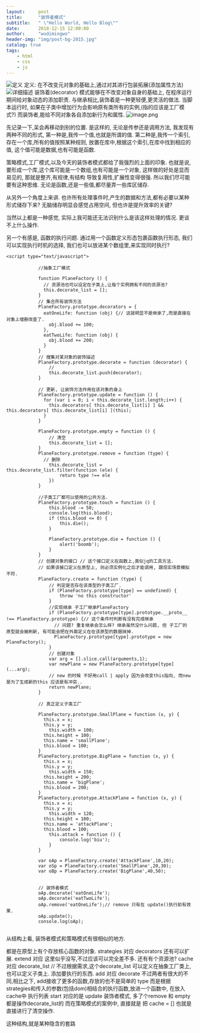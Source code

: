 ```yaml
---
layout:     post
title:      "装饰者模式"
subtitle:   " \"Hello World, Hello Blog\""
date:       2018-12-15 12:00:00
author:     "wudimingwo"
header-img: "img/post-bg-2015.jpg"
catalog: true
tags:
    - html
    - css
    - js
---
```




![定义](https://upload-images.jianshu.io/upload_images/13637909-3dbaa3732d1b3918.png?imageMogr2/auto-orient/strip%7CimageView2/2/w/1240)
定义: 在不改变元对象的基础上,通过对其进行包装拓展(添加属性方法)
![详细描述](https://upload-images.jianshu.io/upload_images/13637909-031b9ff6342a2e7b.png?imageMogr2/auto-orient/strip%7CimageView2/2/w/1240)
装饰着(decorator) 模式能够在不改变对象自身的基础上,
在程序运行期间给对象动态的添加职责.
与继承相比,装饰着是一种更轻便,更灵活的做法.
当脚本运行时,
如果在子类中增加行为会影响原有类所有的实例,(指的应该是工厂模式?)
而装饰者,能给不同对象各自添加新行为和属性.
![image.png](https://upload-images.jianshu.io/upload_images/13637909-e614b8ff212d3db8.png?imageMogr2/auto-orient/strip%7CimageView2/2/w/1240)


先记录一下,呆会再移动到别的位置.
是这样的,
无论是传参还是调用方法,
我发现有两种不同的形式,
第一种是,我传一个值,也就是所谓的值.
第二种是,我传一个索引,存在一个库,所有的值按照某种规则,
放置在库中,根据这个索引,在库中找到相应的值,
这个值可能是数据,也有可能是函数.

策略模式,工厂模式,以及今天的装饰者模式都给了我强烈的上面的印象.
也就是说,要形成一个库,这个库可能是一个数组,也有可能是一个对象,
这样做的好处是显而易见的,
那就是整齐,有规律,有结构
导致复用性,扩展性变得很强.
所以我们尽可能要有这种思维.
无论是函数,还是一些值,都尽量弄一些库区储存.

从另外一个角度上来讲.
也许所有处理事件时,产生的数据和方法,都有必要以某种形式储存下来?
无脑储存明显会感觉占用空间,
但也许是提升效率的关键?

当然以上都是一种感觉, 实际上我可能还无法识别什么是该这样处理的情况.
更谈不上什么操作.

另一个有感是,
函数的执行问题.
通过用一个函数定义形态包裹函数执行形态,
我们可以实现执行时机的选择,
我们也可以放进某个数组里,来实现同时执行?

```
<script type="text/javascript">
           
            //抽象工厂模式
            
            function PlaneFactory () {
              // 资源池也可以设定在子类上,让每个实例拥有不同的资源池?
              this.decorate_list = [];
            }
            // 集合所有装饰方法
            PlaneFactory.prototype.decorators = {
              eatOneLife: function (obj) {// 这就明显不是继承了,而是直接在对象上增删改查了.
              	obj.blood += 100; 
              },
              eatTwoLife: function (obj) {
              	obj.blood += 200; 
              }
            }
            // 搜集对某对象的装饰描述
            PlaneFactory.prototype.decorate = function (decorator) {
            	// 
            	this.decorate_list.push(decorator);
            }
            
            // 更新, 让装饰方法作用在该对象的身上
            PlaneFactory.prototype.update = function () {
              for (var i = 0; i < this.decorate_list.length;i++) {
                this.decorators[ this.decorate_list[i] ] && this.decorators[ this.decorate_list[i] ](this); 
              }
            }
            
            PlaneFactory.prototype.empty = function () {
            	// 清空
            	this.decorate_list = [];
            }
            PlaneFactory.prototype.remove = function (type) { 
              // 删除
            	this.decorate_list = this.decorate_list.filter(function (ele) {
            		return type !== ele
            	})
            }
            
            //子类工厂都可以使用的公共方法.
            PlaneFactory.prototype.touch = function () {
            	this.blood -= 50;
            	console.log(this.blood);
            	if (this.blood <= 0) {
            		this.die();
            	}
            	
            	PlaneFactory.prototype.die = function () {
            		alert('boomb');
            	}
            }
            // 创建对象的接口 // 这个接口定义在函数上,类似jq的工具方法.
            // 如果该接口定义在原型上, 则必须实例化之后才能调用, 跟现实场景模拟不符.
            PlaneFactory.create = function (type) {
            	// 判定是否存在该类型的子类工厂.
            	if (PlaneFactory.prototype[type] == undefined) {
            		throw 'no this constructor'
            	}
            	//实现继承 子工厂继承PlaneFactory 
            	if (PlaneFactory.prototype[type].prototype.__proto__ !== PlaneFactory.prototype) {// 这个条件时判断有没有完成继承
            	  // 问题? 重复继承会怎么样? 继承虽然没什么问题, 但 子工厂的 原型就会被刷新, 有可能会把在外面定义在在该原型的数据抹掉.
            	  PlaneFactory.prototype[type].prototype = new PlaneFactory();
            	}
            	// 创建对象
            	var arg = [].slice.call(arguments,1);
            	var newPlane = new PlaneFactory.prototype[type](...arg);
            	// new 的时候 不好用call | apply 因为会改变this指向, 而new 是为了生成新的this 应该是有冲突..
            	return newPlane;
            }
            
            // 真正定义子类工厂
            
            PlaneFactory.prototype.SmallPlane = function (x, y) {
              this.x = x;
              this.y = y;
            	this.width = 100;
              this.height = 100;
              this.name = 'smallPlane';
              this.blood = 100;
            }
            PlaneFactory.prototype.BigPlane = function (x, y) {
              this.x = x;
              this.y = y;
            	this.width = 150;
              this.height = 200;
              this.name = 'bigPlane';
              this.blood = 200;
            }
            PlaneFactory.prototype.AttackPlane = function (x, y) {
              this.x = x;
              this.y = y;
            	this.width = 120;
              this.height = 100;
              this.name = 'attackPlane';
              this.blood = 100;
                this.attack = function () {
                	console.log('biu');
                }
            }
            
            var oAp = PlaneFactory.create('AttackPlane',10,20);
            var oSp = PlaneFactory.create('SmallPlane',20,30);
            var oBp = PlaneFactory.create('BigPlane',40,50);
            
            
            // 装饰者模式
            oAp.decorate('eatOneLife');
            oAp.decorate('eatTwoLife');
            oAp.remove('eatOneLife');// remove 只有在 update()执行前有效果.
            oAp.update();
            console.log(oAp);
            
```

从结构上看,
装饰者模式和策略模式有很相似的地方.

都是在原型上有个存放核心函数的对象.
strategies 对应 decorators
还有可以扩展.
extend 对应 这里似乎没写,不过应该可以完全差不多.
还有有个资源池?
cache 对应 decorate_list //
 不过根据需求,这个decorate_list 可以定义在抽象工厂类上,也可以定义子类上.
添加要执行的东西.
add 对应 decorate
不过两者有很大的不同,相比之下, 
add接收了更多的函数,存放的也不是简单的 type
而是根据strategies和传入的参数(包括dom)相结合的执行函数,放进一个函数中,
在放入cache中
执行列表
start 对应的是 update
装饰者模式,
多了个remove 和 empty 都是操作decorate_list的
而在策略模式的案例中,
直接就是 把 cache = [] 也就是直接进行了清空操作.

这种结构,就是某种隐含的套路

